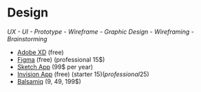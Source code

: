 # Design

*UX - UI - Prototype - Wireframe - Graphic Design - Wireframing - Brainstorming*

- [Adobe XD](https://www.adobe.com/br/products/xd.html) (free)
- [Figma](https://www.figma.com/features/) (free) (professional 15$)
- [Sketch App](https://www.sketchapp.com/) (99$ per year)
- [Invision App](https://www.invisionapp.com/) (free) (starter 15$) (professional 25$)
- [Balsamiq](https://balsamiq.com/) (9, 49, 199$)
